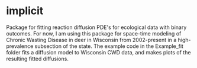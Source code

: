 # implicit

Package for fitting reaction diffusion PDE's for ecological data with binary outcomes. For now, I am using this package for space-time modeling of Chronic Wasting Disease in deer in Wisconsin from 2002-present in a high-prevalence subsection of the state. The example code in the Example_fit folder fits a diffusion model to Wisconsin CWD data, and makes plots of the resulting fitted diffusions.
